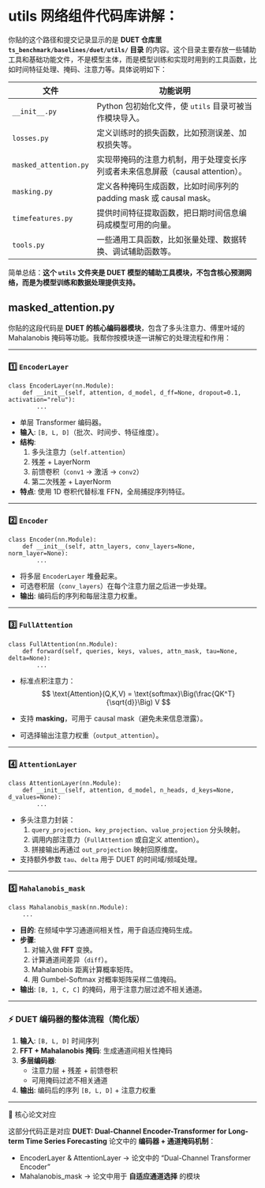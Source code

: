 # utils 网络组件代码库讲解：

你贴的这个路径和提交记录显示的是 **DUET 仓库里 `ts_benchmark/baselines/duet/utils/` 目录** 的内容。这个目录主要存放一些辅助工具和基础功能文件，不是模型主体，而是模型训练和实现时用到的工具函数，比如时间特征处理、掩码、注意力等。具体说明如下：

| 文件                  | 功能说明                                                     |
| --------------------- | ------------------------------------------------------------ |
| `__init__.py`         | Python 包初始化文件，使 `utils` 目录可被当作模块导入。       |
| `losses.py`           | 定义训练时的损失函数，比如预测误差、加权损失等。             |
| `masked_attention.py` | 实现带掩码的注意力机制，用于处理变长序列或者未来信息屏蔽（causal attention）。 |
| `masking.py`          | 定义各种掩码生成函数，比如时间序列的 padding mask 或 causal mask。 |
| `timefeatures.py`     | 提供时间特征提取函数，把日期时间信息编码成模型可用的向量。   |
| `tools.py`            | 一些通用工具函数，比如张量处理、数据转换、调试辅助函数等。   |

简单总结：**这个 `utils` 文件夹是 DUET 模型的辅助工具模块，不包含核心预测网络，而是为模型训练和数据处理提供支持。**



## masked_attention.py

你贴的这段代码是 **DUET 的核心编码器模块**，包含了多头注意力、傅里叶域的 Mahalanobis 掩码等功能。我帮你按模块逐一讲解它的处理流程和作用：

------

### 1️⃣ `EncoderLayer`

```
class EncoderLayer(nn.Module):
    def __init__(self, attention, d_model, d_ff=None, dropout=0.1, activation="relu"):
        ...
```

- 单层 Transformer 编码器。
- **输入**: `[B, L, D]`（批次、时间步、特征维度）。
- **结构**:
  1. 多头注意力（`self.attention`）
  2. 残差 + LayerNorm
  3. 前馈卷积（`conv1` -> 激活 -> `conv2`）
  4. 第二次残差 + LayerNorm
- **特点**: 使用 1D 卷积代替标准 FFN，全局捕捉序列特征。

------

### 2️⃣ `Encoder`

```
class Encoder(nn.Module):
    def __init__(self, attn_layers, conv_layers=None, norm_layer=None):
        ...
```

- 将多层 `EncoderLayer` 堆叠起来。
- 可选卷积层（`conv_layers`）在每个注意力层之后进一步处理。
- **输出**: 编码后的序列和每层注意力权重。

------

### 3️⃣ `FullAttention`

```
class FullAttention(nn.Module):
    def forward(self, queries, keys, values, attn_mask, tau=None, delta=None):
        ...
```

- 标准点积注意力：
  $$
  \text{Attention}(Q,K,V) = \text{softmax}\Big(\frac{QK^T}{\sqrt{d}}\Big) V
  $$

- 支持 **masking**，可用于 causal mask（避免未来信息泄露）。

- 可选择输出注意力权重（`output_attention`）。

------

### 4️⃣ `AttentionLayer`

```
class AttentionLayer(nn.Module):
    def __init__(self, attention, d_model, n_heads, d_keys=None, d_values=None):
        ...
```

- 多头注意力封装：
  1. `query_projection`、`key_projection`、`value_projection` 分头映射。
  2. 调用内部注意力（`FullAttention` 或自定义 attention）。
  3. 拼接输出再通过 `out_projection` 映射回原维度。
- 支持额外参数 `tau`、`delta` 用于 DUET 的时间域/频域处理。

------

### 5️⃣ `Mahalanobis_mask`

```
class Mahalanobis_mask(nn.Module):
    ...
```

- **目的**: 在频域中学习通道间相关性，用于自适应掩码生成。
- **步骤**:
  1. 对输入做 **FFT** 变换。
  2. 计算通道间差异（`diff`）。
  3. Mahalanobis 距离计算概率矩阵。
  4. 用 Gumbel-Softmax 对概率矩阵采样二值掩码。
- **输出**: `[B, 1, C, C]` 的掩码，用于注意力层过滤不相关通道。

------

### ⚡ DUET 编码器的整体流程（简化版）

1. **输入**: `[B, L, D]` 时间序列
2. **FFT + Mahalanobis 掩码**: 生成通道间相关性掩码
3. **多层编码器**:
   - 注意力层 + 残差 + 前馈卷积
   - 可用掩码过滤不相关通道
4. **输出**: 编码后的序列 `[B, L, D]` + 注意力权重

------

🔹 核心论文对应

这部分代码正是对应 **DUET: Dual-Channel Encoder-Transformer for Long-term Time Series Forecasting** 论文中的 **编码器 + 通道掩码机制**：

- EncoderLayer & AttentionLayer → 论文中的 “Dual-Channel Transformer Encoder”
- Mahalanobis_mask → 论文中用于 **自适应通道选择** 的模块